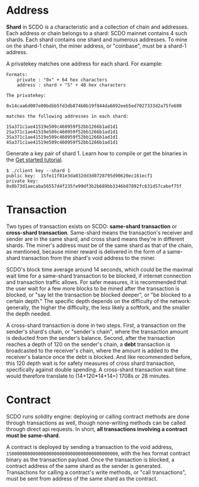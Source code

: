 # Address

**Shard** in SCDO is a characteristic and a collection of chain and addresses. Each address or chain belongs to a shard: SCDO mainnet contains 4 such shards. Each shard contains one shard and numerous addresses. To mine on the shard-1 chain, the miner address, or "coinbase", must be a shard-1 address. 

A privatekey matches one address for each shard. For example: 

```
Formats:
    private : "0x" + 64 hex characters
    address : shard + "S" + 40 hex characters

The privatekey:

0x14caa6d007e00bdbb5fd3db874b0b19f844da6892eeb5ed7027333d2a75fe608

matches the following addresses in each shard:

1Sa371c1ae41519e509c460959f52bb1266b1ad1d1
2Sa371c1ae41519e509c460959f52bb1266b1ad1d1
3Sa371c1ae41519e509c460959f52bb1266b1ad1d1
4Sa371c1ae41519e509c460959f52bb1266b1ad1d1
```

Generate a key pair of shard 1. Learn how to compile or get the binaries in the [Get started tutorial](get.md).

```
$ ./client key --shard 1
public key:  1Sfe11f81e3da032dd3d0728795d90620ec161ecf1
private key: 0x8b73d1aecaba56557d4f235fe99df3b2b689bb3346b87892fc631d57cabef75f 
```


# Transaction

Two types of transaction exists on SCDO: **same-shard transaction** or **cross-shard transaction**. Same-shard means the transaction's receiver and sender are in the same shard, and cross shard means they're in different shards. The miner's address must be of the same shard as that of the chain, as mentioned, because miner reward is delivered in the form of a same-shard transaction from the shard's void address to the miner. 

SCDO's block time average around 14 seconds, which could be the maximal wait time for a same-shard transaction to be blocked, if internet connection and transaction traffic allows. For safer measures, it is recommended that the user wait for a few more blocks to be mined after the transaction is blocked, or "say let the transaction be blocked deeper", or "be blocked to a certain depth." The specific depth depends on the difficulty of the network: generally, the higher the difficulty, the less likely a softfork, and the smaller the depth needed.

A cross-shard transaction is done in two steps. First, a transaction on the sender's shard's chain, or "sender's chain", where the transaction amount is deducted from the sender's balance. Second, after the transaction reaches a depth of 120 on the sender's chain, a **debt** transaction is broadcasted to the receiver's chain, where the amount is added to the receiver's balance once the debt is blocked. And like recommended before, this 120 depth wait is for safety measures of cross shard transaction, specifically against double spending. A cross-shard transaction wait time would therefore translate to (14+120*14+14=) 1708s or 28 minutes.

# Contract

SCDO runs solidity engine: deploying or calling contract methods are done through transactions as well, though none-writing methods can be called through direct api requests. In short, __all transactions involving a contract must be same-shard__. 

A contract is deployed by sending a transaction to the void address, `1S0000000000000000000000000000000000000000`, with the hex format contract binary as the transaction payload. Once the transaction is blocked, a contract address of the same shard as the sender is generated. Transactions for calling a contract's write methods, or "call transactions", must be sent from address of the same shard as the contract.